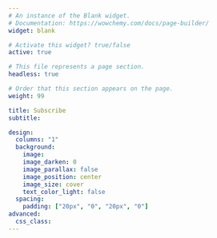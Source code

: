 ```yaml
---
# An instance of the Blank widget.
# Documentation: https://wowchemy.com/docs/page-builder/
widget: blank

# Activate this widget? true/false
active: true

# This file represents a page section.
headless: true

# Order that this section appears on the page.
weight: 99

title: Subscribe
subtitle:

design:
  columns: "1"
  background:
    image:
    image_darken: 0
    image_parallax: false
    image_position: center
    image_size: cover
    text_color_light: false
  spacing:
    padding: ["20px", "0", "20px", "0"]
advanced:
  css_class:
---
```


<script>if(!window.mootrack){ !function(t,n,e,o,a){function d(t){var n=~~(Date.now()/3e5),o=document.createElement(e);o.async=!0,o.src=t+"?ts="+n;var a=document.getElementsByTagName(e)[0];a.parentNode.insertBefore(o,a)}t.MooTrackerObject=a,t[a]=t[a]||function(){return t[a].q?void t[a].q.push(arguments):void(t[a].q=[arguments])},window.attachEvent?window.attachEvent("onload",d.bind(this,o)):window.addEventListener("load",d.bind(this,o),!1)}(window,document,"script","https://cdn.stat-track.com/statics/moosend-tracking.min.js","mootrack"); } mootrack('loadForm', 'cc5f88c94b8243a7bc93eb17b6dc45a1');</script>